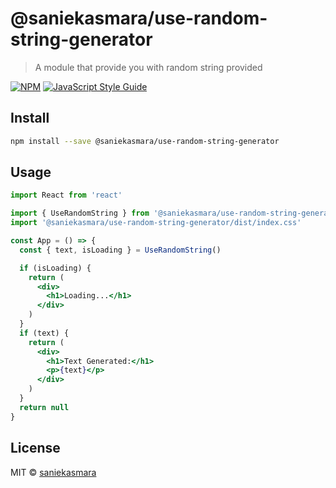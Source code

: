 # @saniekasmara/use-random-string-generator

> A module that provide you with random string provided

[![NPM](https://img.shields.io/npm/v/@saniekasmara/use-random-string-generator.svg)](https://www.npmjs.com/package/@saniekasmara/use-random-string-generator) [![JavaScript Style Guide](https://img.shields.io/badge/code_style-standard-brightgreen.svg)](https://standardjs.com)

## Install

```bash
npm install --save @saniekasmara/use-random-string-generator
```

## Usage

```jsx
import React from 'react'

import { UseRandomString } from '@saniekasmara/use-random-string-generator'
import '@saniekasmara/use-random-string-generator/dist/index.css'

const App = () => {
  const { text, isLoading } = UseRandomString()

  if (isLoading) {
    return (
      <div>
        <h1>Loading...</h1>
      </div>
    )
  }
  if (text) {
    return (
      <div>
        <h1>Text Generated:</h1>
        <p>{text}</p>
      </div>
    )
  }
  return null
}
```

## License

MIT © [saniekasmara](https://github.com/Poorlady)

